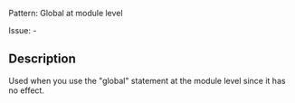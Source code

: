 Pattern: Global at module level

Issue: -

## Description

Used when you use the "global" statement at the module level since it has no effect.